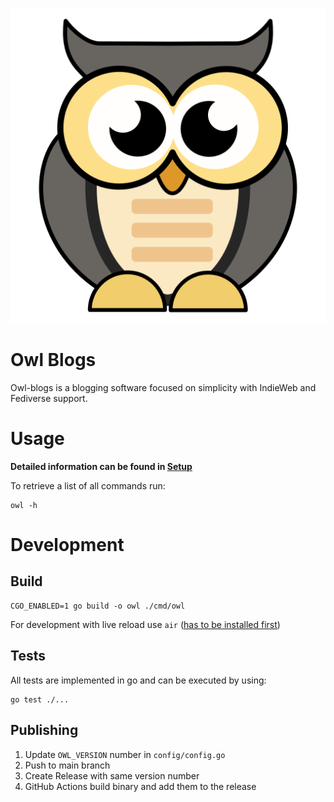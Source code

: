![Mascot](assets/owl.png)

# Owl Blogs

Owl-blogs is a blogging software focused on simplicity with IndieWeb and Fediverse support.

# Usage

**Detailed information can be found in  [Setup](SETUP.md)**

To retrieve a list of all commands run:

```
owl -h
```


# Development

## Build

```
CGO_ENABLED=1 go build -o owl ./cmd/owl
```

For development with live reload use `air` ([has to be installed first](https://github.com/air-verse/air))

## Tests

All tests are implemented in go and can be executed by using:

```
go test ./...
```

## Publishing

1. Update `OWL_VERSION` number in `config/config.go`
2. Push to main branch
3. Create Release with same version number
4. GitHub Actions build binary and add them to the release
